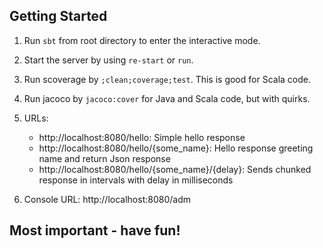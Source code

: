 Getting Started
---------------

1. Run `sbt` from root directory to enter the interactive mode.

2. Start the server by using `re-start` or `run`.

3. Run scoverage by `;clean;coverage;test`. This is good for Scala code.

4. Run jacoco by `jacoco:cover` for Java and Scala code, but with quirks.

5. URLs:
   * http://localhost:8080/hello: Simple hello response
   * http://localhost:8080/hello/{some_name}: Hello response greeting name and return Json response
   * http://localhost:8080/hello/{some_name}/{delay}: Sends chunked response in intervals with delay in milliseconds

6. Console URL: http://localhost:8080/adm

Most important - have fun!
--------------------------
